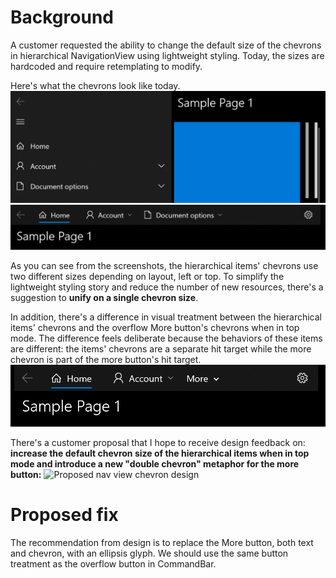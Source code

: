 # Background

A customer requested the ability to change the default size of the chevrons in hierarchical NavigationView using lightweight styling. 
Today, the sizes are hardcoded and require retemplating to modify. 

Here's what the chevrons look like today.
![Hierarchical left nav](NavViewChevrons_Left.png)
![Hierarchical top nav](NavViewChevrons_Top.png)

As you can see from the screenshots, the hierarchical items' chevrons use two different sizes depending on layout, left or top. 
To simplify the lightweight styling story and reduce the number of new resources, there's a suggestion to **unify on a single chevron size**.

In addition, there's a difference in visual treatment between the hierarchical items' chevrons and the overflow More button's chevrons when in top mode.
The difference feels deliberate because the behaviors of these items are different: the items' chevrons are a separate hit target while the more chevron is part of the more button's hit target.
![Hierarchical top nav with overflow](NavViewChevrons_Top_Overflow.png)

There's a customer proposal that I hope to receive design feedback on: **increase the default chevron size of the hierarchical items when in top mode and introduce a new "double chevron" metaphor for the more button:**
![Proposed nav view chevron design](https://user-images.githubusercontent.com/1398851/86917107-e0a34000-c124-11ea-97a8-098a4f63f370.png)

# Proposed fix
The recommendation from design is to replace the More button, both text and chevron, with an ellipsis glyph. We should use the same button treatment as the overflow button in CommandBar.
